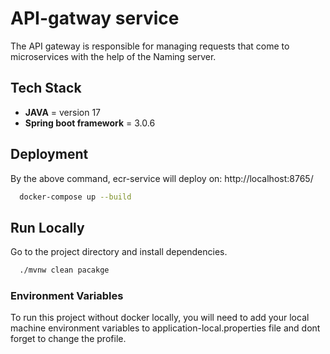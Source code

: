 # API-gatway service
The API gateway is responsible for managing requests that come to microservices with the help of the Naming server.

## Tech Stack
- **JAVA** = version 17
- **Spring boot framework** = 3.0.6


## Deployment
By the above command, ecr-service will deploy on: <link> http://localhost:8765/ </link>

```bash
  docker-compose up --build
```

## Run Locally
Go to the project directory and install dependencies.

```bash
  ./mvnw clean pacakge
```

### Environment Variables
To run this project without docker locally, you will need to add your local machine environment variables to application-local.properties file and dont forget to change the profile.

